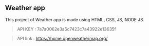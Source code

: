 ## **Weather app**

This project of Weather app is made using HTML, CSS, JS, NODE JS.

> API KEY : 7a7a0062e3a5c7423c7a43922e13635f

> API link : https://home.openweathermap.org/